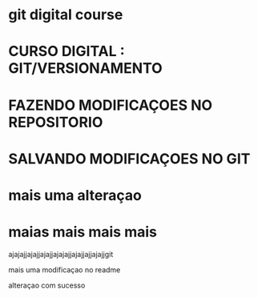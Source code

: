 # git digital course
 
# CURSO DIGITAL : GIT/VERSIONAMENTO

# FAZENDO MODIFICAÇOES NO REPOSITORIO

# SALVANDO MODIFICAÇOES NO GIT

# mais uma alteraçao

# maias mais mais mais

ajajajjajajjajajjajajajjajajjajjajajjgit 

mais uma modificaçao no readme

alteraçao com sucesso